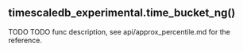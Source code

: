 ## timescaledb\_experimental.time\_bucket\_ng()

TODO TODO func description, see api/approx\_percentile.md for the reference.
